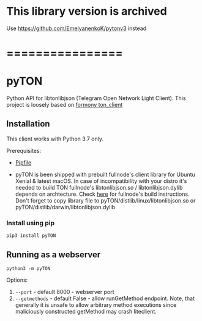 # This library version is archived

Use https://github.com/EmelyanenkoK/pytonv3 instead

================
================

# pyTON

Python API for libtonlibjson (Telegram Open Network Light Client).
This project is loosely based on [formony ton_client](https://github.com/formony/ton_client)

## Installation

This client works with Python 3.7 only.

Prerequisites: 
* [Pipfile](https://github.com/pypa/pipfile)

* pyTON is been shipped with prebuilt fullnode's client library for Ubuntu Xenial & latest macOS. 
In case of incompatibility with your distro it's needed to build TON fullnode's libtonlibjson.so / libtonlibjson.dylib depends on archtecture. 
Check [here](/docs/ton.md) for fullnode's build instructions.
Don't forget to copy library file to pyTON/distlib/linux/libtonlibjson.so or pyTON/distlib/darwin/libtonlibjson.dylib


### Install using pip
`pip3 install pyTON`

## Running as a webserver
`python3 -m pyTON`

Options: 
1. `--port` - default 8000 - webserver port
2. `--getmethods` - default False - allow runGetMethod endpoint. Note, that generally it is unsafe to allow arbitrary method executions since maliciously constructed getMethod may crash liteclient.
